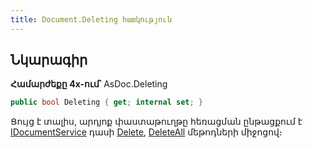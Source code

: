 ```yaml
---
title: Document.Deleting հատկություն
---
```


## Նկարագիր

**Համարժեքը 4x-ում՝** AsDoc.Deleting

```c#
public bool Deleting { get; internal set; }
```

Ցույց է տալիս, արդյոք փաստաթուղթը հեռացման ընթացքում է [IDocumentService](../../services/IDocumentService.md) դասի [Delete](../../services/IDocumentService/Delete.md), [DeleteAll](../../services/IDocumentService/DeleteAll.md) մեթոդների միջոցով։

